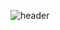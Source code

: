 
![header](https://capsule-render.vercel.app/api?type=Venom&color=gradient&height=300&text=한번%20물면%20놓지%20않는%20-nl-개발자%20김병훈입니다.)
<!--
**Kimbang1/Kimbang1** is a ✨ _special_ ✨ repository because its `README.md` (this file) appears on your GitHub profile.

Here are some ideas to get you started:

- 🔭 I’m currently working on ...
- 🌱 I’m currently learning ...
- 👯 I’m looking to collaborate on ...
- 🤔 I’m looking for help with ...
- 💬 Ask me about ...
- 📫 How to reach me: ...
- 😄 Pronouns: ...
- ⚡ Fun fact: ...
-->

